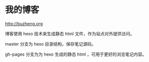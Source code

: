 # 我的博客

http://buzheng.org

博客使用 hexo 技术来生成静态 html 文件，作为站点对外提供访问。 

master 分支为 hexo 目录结构，保存笔记源码。

gh-pages 分支为为 hexo 生成的静态 html ，可用于更好的浏览笔记内容。
